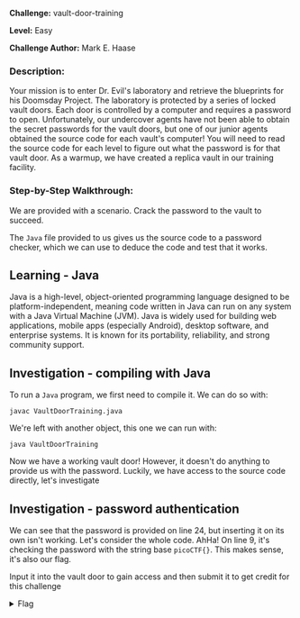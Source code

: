 **Challenge:** vault-door-training

**Level:** Easy

**Challenge Author:** Mark E. Haase

### Description: 
Your mission is to enter Dr. Evil's laboratory and retrieve the blueprints for his Doomsday Project. The laboratory is protected by a series of locked vault doors. Each door is controlled by a computer and requires a password to open. Unfortunately, our undercover agents have not been able to obtain the secret passwords for the vault doors, but one of our junior agents obtained the source code for each vault's computer! You will need to read the source code for each level to figure out what the password is for that vault door. As a warmup, we have created a replica vault in our training facility. 

### Step-by-Step Walkthrough:
We are provided with a scenario. Crack the password to the vault to succeed.

The `Java` file provided to us gives us the source code to a password checker, which we can use to deduce the code and test that it works.

## Learning - Java
Java is a high-level, object-oriented programming language designed to be platform-independent, meaning code written in Java can run on any system with a Java Virtual Machine (JVM). Java is widely used for building web applications, mobile apps (especially Android), desktop software, and enterprise systems. It is known for its portability, reliability, and strong community support.

## Investigation - compiling with Java
To run a `Java` program, we first need to compile it. We can do so with:

`javac VaultDoorTraining.java`

We're left with another object, this one we can run with:

`java VaultDoorTraining`

Now we have a working vault door! However, it doesn't do anything to provide us with the password. Luckily, we have access to the source code directly, let's investigate

## Investigation - password authentication
We can see that the password is provided on line 24, but inserting it on its own isn't working. Let's consider the whole code. AhHa! On line 9, it's checking the password with the string base `picoCTF{}`. This makes sense, it's also our flag. 

Input it into the vault door to gain access and then submit it to get credit for this challenge

<details><summary>Flag</summary>
    <pre>
    picoCTF{w4rm1ng_Up_w1tH_jAv4_3808d338b46}
    </pre>
   </details>